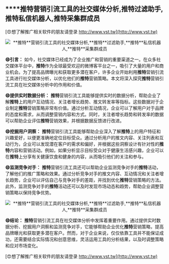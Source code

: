 ## ****推特**营销引流工具的社交媒体分析,**推特**过滤助手,**推特**私信机器人,**推特**采集群成员**

[😍想了解推广相关软件的朋友请登录 http://www.vst.tw](http://www.vst.tw)

 <center><img src="https://vst.tw/MP4/tuiguang/png/4.png" alt="**推特**营销引流工具的社交媒体分析,**推特**过滤助手,**推特**私信机器人,**推特**采集群成员"></center>

**😄引言：**
如今，社交媒体已经成为了企业推广和营销的重要渠道之一。在众多社交媒体平台中，**推特**作为全球最受欢迎的微博客平台之一，吸引了大量的用户和商业机会。为了提高品牌曝光和获取更多潜在客户，许多企业开始利用**推特**营销引流工具进行社交媒体分析，以优化他们的**推特**营销策略。本文将深入探究**推特**营销引流工具在社交媒体分析中的作用和价值。

**😄提供实时数据分析：**
**推特**营销引流工具能够提供实时的数据分析，帮助企业了解**推特**上的用户互动情况、关注者增长趋势、推文转发率等指标。这些数据对于企业制定**推特**营销策略非常有价值。通过分析互动情况，企业可以了解用户对于品牌的态度和需求，从而调整营销内容和方式。同时，关注者增长趋势和转发率的数据可以帮助企业评估**推特**营销效果，并根据数据反馈进行改进。

**😄挖掘用户洞察：**
**推特**营销引流工具能够帮助企业深入了解**推特**上的用户特征和兴趣爱好，以便更准确地定位目标受众。通过分析用户的推文内容、关注列表和互动行为，企业可以发现潜在客户的需求和偏好，并根据这些洞察设计有针对性的**推特**内容和营销活动。例如，如果分析显示目标受众对于健康生活感兴趣，企业可以在**推特**上分享有关健康饮食和健身的内容，从而吸引他们的关注和参与。

**😄监测竞争对手：**
**推特**营销引流工具还可以帮助企业监测竞争对手的**推特**活动，了解他们的推广策略和效果。通过分析竞争对手的推文内容、互动情况和关注者增长趋势，企业可以评估自己与竞争对手的差距，并找到优化**推特**营销策略的方法。此外，监测竞争对手的**推特**活动还可以及时发现市场动态和趋势，帮助企业调整营销策略以保持竞争优势。

 <center><img src="https://vst.tw/MP4/tuiguang/png/6.png" alt="**推特**营销引流工具的社交媒体分析,**推特**过滤助手,**推特**私信机器人,**推特**采集群成员"></center>

**😄结论：**
**推特**营销引流工具在社交媒体分析中发挥着重要作用。通过提供实时数据分析、挖掘用户洞察和监测竞争对手，它能够帮助企业优化**推特**营销策略，提高品牌曝光和获取更多潜在客户。然而，对于企业来说，仅仅依靠工具并不能保证成功，还需要结合实际情况和创意思维，灵活运用工具的分析结果，以及时调整策略和应对市场变化。

[😍想了解推广相关软件的朋友请登录 http://www.vst.tw](http://www.vst.tw)




